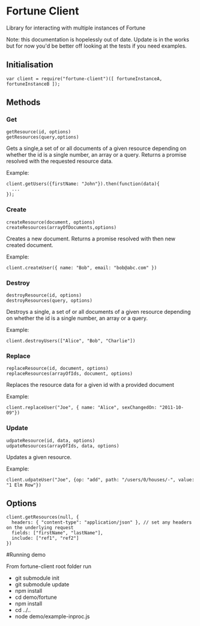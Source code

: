 # Fortune Client
Library for interacting with multiple instances of Fortune


Note: this documentation is hopelessly out of date. Update is in the works but for now you'd be better off looking at the tests if you need examples.


## Initialisation

```
var client = require("fortune-client")([ fortuneInstanceA, fortuneInstanceB ]);
```

## Methods

### Get
```
getResource(id, options)
getResources(query,options)
```

Gets a single,a set of or all documents of a given resource depending on whether the id is a single number, an array or a query. Returns a promise resolved with the requested resource data.

Example:
```
client.getUsers({firstName: "John"}).then(function(data){
  ...
});
```

### Create

```
createResource(document, options)
createResources(arrayOfDocuments,options)
```

Creates a new document. Returns a promise resolved with then new created document.

Example:
```
client.createUser({ name: "Bob", email: "bob@abc.com" })
```

### Destroy

```
destroyResource(id, options)
destroyResources(query, options)
```

Destroys a single, a set of or all documents of a given resource depending on whether the id is a single number, an array or a query.

Example:
```
client.destroyUsers(["Alice", "Bob", "Charlie"])
```

### Replace

```
replaceResource(id, document, options)
replaceResources(arrayOfIds, document, options)
```

Replaces the resource data for a given id with a provided document

Example:
```
client.replaceUser("Joe", { name: "Alice", sexChangedOn: "2011-10-09"})
```

### Update

```
udpateResource(id, data, options)
udpateResources(arrayOfIds, data, options)
```

Updates a given resource.

Example:

```
client.udpateUser("Joe", {op: "add", path: "/users/0/houses/-", value: "1 Elm Row"})
```


## Options

```
client.getResources(null, {
  headers: { "content-type": "application/json" }, // set any headers on the underlying request
  fields: ["firstName", "lastName"],
  include: ["ref1", "ref2"]
})
```

#Running demo

From fortune-client root folder run
* git submodule init
* git submodule update
* npm install
* cd demo/fortune
* npm install
* cd ../..
* node demo/example-inproc.js
